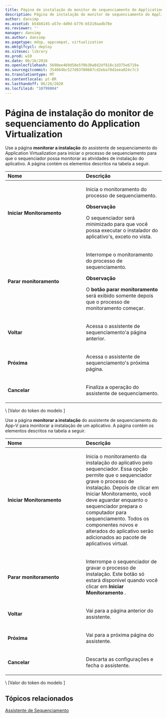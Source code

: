 ```yaml
---
title: Página de instalação do monitor de sequenciamento do Application Virtualization
description: Página de instalação do monitor de sequenciamento do Application Virtualization
author: dansimp
ms.assetid: b54b8145-a57e-4d0d-b776-b5319aadb78e
ms.reviewer: ''
manager: dansimp
ms.author: dansimp
ms.pagetype: mdop, appcompat, virtualization
ms.mktglfcycl: deploy
ms.sitesec: library
ms.prod: w10
ms.date: 06/16/2016
ms.openlocfilehash: 5690ee469d58e5f0b30a8d2df818c1d375e6719a
ms.sourcegitcommit: 354664bc527d93f80687cd2eba70d1eea024c7c3
ms.translationtype: MT
ms.contentlocale: pt-BR
ms.lasthandoff: 06/26/2020
ms.locfileid: "10799004"
---
```

# Página de instalação do monitor de sequenciamento do Application Virtualization


Use a página **monitorar a instalação** do assistente de sequenciamento do Application Virtualization para iniciar o processo de sequenciamento para que o sequenciador possa monitorar as atividades de instalação do aplicativo. A página contém os elementos descritos na tabela a seguir.

<table>
<colgroup>
<col width="50%" />
<col width="50%" />
</colgroup>
<thead>
<tr class="header">
<th align="left">Nome</th>
<th align="left">Descrição</th>
</tr>
</thead>
<tbody>
<tr class="odd">
<td align="left"><p><strong>Iniciar Monitoramento</strong></p></td>
<td align="left"><p>Inicia o monitoramento do processo de sequenciamento.</p>
<div class="alert">
<strong>Observação</strong><br/><p>O sequenciador será minimizado para que você possa executar o instalador do aplicativo&#39;s, exceto no vista.</p>
</div>
<div>

</div></td>
</tr>
<tr class="even">
<td align="left"><p><strong>Parar monitoramento</strong></p></td>
<td align="left"><p>Interrompe o monitoramento do processo de sequenciamento.</p>
<div class="alert">
<strong>Observação</strong><br/><p>O <strong> botão parar monitoramento </strong> será exibido somente depois que o processo de monitoramento começar.</p>
</div>
<div>

</div></td>
</tr>
<tr class="odd">
<td align="left"><p><strong>Voltar</strong></p></td>
<td align="left"><p>Acessa o assistente de sequenciamento&#39;a página anterior.</p></td>
</tr>
<tr class="even">
<td align="left"><p><strong>Próxima</strong></p></td>
<td align="left"><p>Acessa o assistente de sequenciamento&#39;s próxima página.</p></td>
</tr>
<tr class="odd">
<td align="left"><p><strong>Cancelar</strong></p></td>
<td align="left"><p>Finaliza a operação do assistente de sequenciamento.</p></td>
</tr>
</tbody>
</table>



\ [Valor do token do modelo \]

Use a página **monitorar a instalação** do assistente de sequenciamento do App-V para monitorar a instalação de um aplicativo. A página contém os elementos descritos na tabela a seguir.

<table>
<colgroup>
<col width="50%" />
<col width="50%" />
</colgroup>
<thead>
<tr class="header">
<th align="left">Nome</th>
<th align="left">Descrição</th>
</tr>
</thead>
<tbody>
<tr class="odd">
<td align="left"><p><strong>Iniciar Monitoramento</strong></p></td>
<td align="left"><p>Inicia o monitoramento da instalação do aplicativo pelo sequenciador. Essa opção permite que o sequenciador grave o processo de instalação. Depois de clicar em Iniciar Monitoramento, você deve aguardar enquanto o sequenciador prepara o computador para sequenciamento. Todos os componentes novos e alterados do aplicativo serão adicionados ao pacote de aplicativos virtual.</p></td>
</tr>
<tr class="even">
<td align="left"><p><strong>Parar monitoramento</strong></p></td>
<td align="left"><p>Interrompe o sequenciador de gravar o processo de instalação. Este botão só estará disponível quando você clicar em <strong> Iniciar Monitoramento </strong> .</p></td>
</tr>
<tr class="odd">
<td align="left"><p><strong>Voltar</strong></p></td>
<td align="left"><p>Vai para a página anterior do assistente.</p></td>
</tr>
<tr class="even">
<td align="left"><p><strong>Próxima</strong></p></td>
<td align="left"><p>Vai para a próxima página do assistente.</p></td>
</tr>
<tr class="odd">
<td align="left"><p><strong>Cancelar</strong></p></td>
<td align="left"><p>Descarta as configurações e fecha o assistente.</p></td>
</tr>
</tbody>
</table>



\ [Valor do token do modelo \]

## Tópicos relacionados


[Assistente de Sequenciamento](sequencing-wizard.md)









